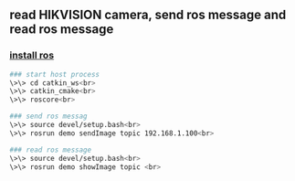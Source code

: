 ## read HIKVISION camera, send ros message and read ros message

### [install ros](http://wiki.ros.org/melodic/Installation/Ubuntu)

```bash
### start host process
\>\> cd catkin_ws<br>
\>\> catkin_cmake<br>
\>\> roscore<br>

### send ros messag
\>\> source devel/setup.bash<br>
\>\> rosrun demo sendImage topic 192.168.1.100<br>

### read ros message
\>\> source devel/setup.bash<br>
\>\> rosrun demo showImage topic <br>
```
